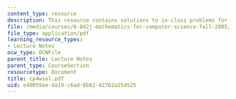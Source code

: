 ```yaml
---
content_type: resource
description: This resource contains solutions to in-class problems for week 4, wednesday.
file: /media/courses/6-042j-mathematics-for-computer-science-fall-2005/e40059aeda19c6ad8b6242762a254525_cp4wsol.pdf
file_type: application/pdf
learning_resource_types:
- Lecture Notes
ocw_type: OCWFile
parent_title: Lecture Notes
parent_type: CourseSection
resourcetype: Document
title: cp4wsol.pdf
uid: e40059ae-da19-c6ad-8b62-42762a254525
---
```

